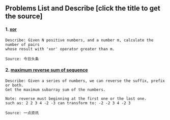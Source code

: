 ## Problems List and Describe [click the title to get the source]
#### 1. [xor](./code/xor.cpp)
```
Describe: Given N positive numbers, and a number m, calculate the number of pairs
whose result with 'xor' operator greater than m.

Source: 今日头条
```
#### 2. [maximum reverse sum of sequence](./code/maximum_reverse_sum_of_sequence.cpp)
```
Describe: Given a series of numbers, we can reverse the suffix, prefix or both. 
Get the maximum subarray sum of the numbers.

Note: reverse must beginning at the first one or the last one.
such as: 2 2 3 4 -2 -3 can transform to: -2 -2 3 4 -2 3

Source: 一点资讯
```

